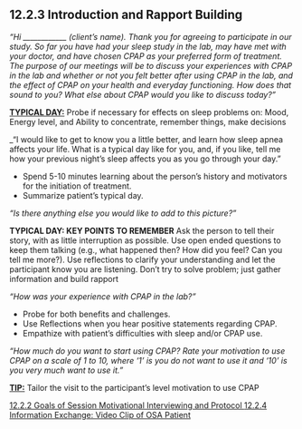 ## 12.2.3 Introduction and Rapport Building

_“Hi ____________ (client’s name). Thank you for agreeing to participate in our study. So far you have had your sleep study in the lab, may have met with your doctor, and have chosen CPAP as your preferred form of treatment. The purpose of our meetings will be to discuss your experiences with CPAP in the lab and whether or not you felt better after using CPAP in the lab, and the effect of CPAP on your health and everyday functioning. How does that sound to you? What else about CPAP would you like to discuss today?”_

<div class="bs-callout bs-callout-info">
  <p>
    <strong><u>TYPICAL DAY:</u></strong>
    Probe if necessary for effects on sleep problems on: Mood, Energy level, and Ability to concentrate, remember things, make decisions
  </p>
</div>

_“I would like to get to know you a little better, and learn how sleep apnea affects your life. What is a typical day like for you, and, if you like, tell me how your previous night’s sleep affects you as you go through your day.”

* Spend 5-10 minutes learning about the person’s history and motivators for the initiation of treatment.
* Summarize patient’s typical day.

_“Is there anything else you would like to add to this picture?”_

<div class="bs-callout bs-callout-info">
  <p>
    <strong>TYPICAL DAY: KEY POINTS TO REMEMBER</strong>
    Ask the person to tell their story, with as little interruption as possible. Use open ended questions to keep them talking (e.g., what happened then? How did you feel? Can you tell me more?). Use reflections to clarify your understanding and let the participant know you are listening. Don’t try to solve problem; just gather information and build rapport
  </p>
</div>

_“How was your experience with CPAP in the lab?”_

* Probe for both benefits and challenges.
* Use Reflections when you hear positive statements regarding CPAP.
* Empathize with patient’s difficulties with sleep and/or CPAP use.

_“How much do you want to start using CPAP? Rate your motivation to use CPAP on a scale of 1 to 10, where ‘1’ is you do not want to use it and ‘10’ is you very much want to use it.”_

<div class="bs-callout bs-callout-info">
  <p>
    <strong><u>TIP:</u></strong>
    Tailor the visit to the participant’s level motivation to use CPAP
  </p>
</div>


<div class="center">
<div class="btn-group">
  <a href=":pages_path:/manuals/motivational-interviewing/12-02-02-session-goals.md" class="btn btn-default">
    <span class="glyphicon glyphicon-chevron-left"></span>
    12.2.2 Goals of Session
  </a>

  <a href=":pages_path:/manuals/motivational-interviewing" class="btn btn-default">
    <span class="glyphicon glyphicon-chevron-up"></span>
    Motivational Interviewing and Protocol
  </a>

  <a href=":pages_path:/motivational-interviewing/12-02-04-info-exchange-video-clip.md" class="btn btn-success">
    <span class="glyphicon glyphicon-chevron-right"></span>
    12.2.4 Information Exchange: Video Clip of OSA Patient
  </a>
</div>
</div>
